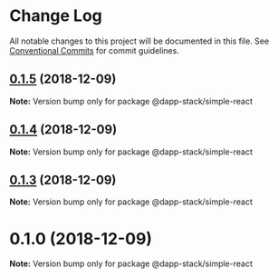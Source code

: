 # Change Log

All notable changes to this project will be documented in this file.
See [Conventional Commits](https://conventionalcommits.org) for commit guidelines.

## [0.1.5](https://github-dapp-stack/Dapp-Stack/Dapp-Stack/compare/v0.1.4...v0.1.5) (2018-12-09)

**Note:** Version bump only for package @dapp-stack/simple-react





## [0.1.4](https://github-dapp-stack/Dapp-Stack/Dapp-Stack/compare/v0.1.3...v0.1.4) (2018-12-09)

**Note:** Version bump only for package @dapp-stack/simple-react





## [0.1.3](https://github-dapp-stack/Dapp-Stack/Dapp-Stack/compare/v0.1.2...v0.1.3) (2018-12-09)

**Note:** Version bump only for package @dapp-stack/simple-react





# 0.1.0 (2018-12-09)

**Note:** Version bump only for package @dapp-stack/simple-react
